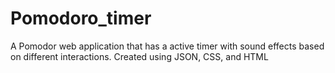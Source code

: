 # Pomodoro_timer
A Pomodor web application that has a active timer with sound effects based on different interactions.
Created using JSON, CSS, and HTML

